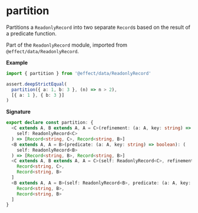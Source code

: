 # partition

Partitions a `ReadonlyRecord` into two separate `Record`s based on the result of a predicate function.

Part of the `ReadonlyRecord` module, imported from `@effect/data/ReadonlyRecord`.

**Example**

```ts
import { partition } from '@effect/data/ReadonlyRecord'

assert.deepStrictEqual(
  partition({ a: 1, b: 3 }, (n) => n > 2),
  [{ a: 1 }, { b: 3 }]
)
```

**Signature**

```ts
export declare const partition: {
  <C extends A, B extends A, A = C>(refinement: (a: A, key: string) => a is B): (
    self: ReadonlyRecord<C>
  ) => [Record<string, C>, Record<string, B>]
  <B extends A, A = B>(predicate: (a: A, key: string) => boolean): (
    self: ReadonlyRecord<B>
  ) => [Record<string, B>, Record<string, B>]
  <C extends A, B extends A, A = C>(self: ReadonlyRecord<C>, refinement: (a: A, key: string) => a is B): [
    Record<string, C>,
    Record<string, B>
  ]
  <B extends A, A = B>(self: ReadonlyRecord<B>, predicate: (a: A, key: string) => boolean): [
    Record<string, B>,
    Record<string, B>
  ]
}
```
